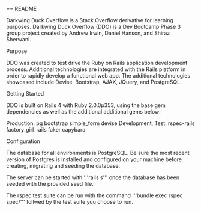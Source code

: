 == README

Darkwing Duck Overflow is a Stack Overflow derivative for learning
purposes.  Darkwing Duck Overflow (DDO) is a Dev Bootcamp Phase 3 group
project created by Andrew Irwin, Daniel Hanson, and Shiraz Sherwani.

Purpose

DDO was created to test drive the Ruby on Rails application development
process.  Additional technologies are integrated with the Rails platform
in order to rapidly develop a functional web app.  The additional
technologies showcased include Devise, Bootstrap, AJAX, JQuery, and
PostgreSQL.

Getting Started

DDO is built on Rails 4 with Ruby 2.0.0p353, using the base gem
dependencies as well as the additional additional gems below:

Production:
  pg
  bootstrap
  simple_form
  devise
Development, Test:
  rspec-rails
  factory_girl_rails
  faker
  capybara

Configuration

The database for all environments is PostgreSQL.  Be sure the most
recent version of Postgres is installed and configured on your machine
before creating, migrating and seeding the database.

The server can be started with '''rails s''' once the database has been
seeded with the provided seed file.

The rspec test suite can be run with the command '''bundle exec rspec spec/''' follwed by the test suite you choose to run.

